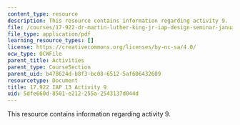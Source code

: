 ```yaml
---
content_type: resource
description: This resource contains information regarding activity 9.
file: /courses/17-922-dr-martin-luther-king-jr-iap-design-seminar-january-iap-2013/5dfe660d8501e212255a2543137d044d_MIT17_922IAP13_Activity9.pdf
file_type: application/pdf
learning_resource_types: []
license: https://creativecommons.org/licenses/by-nc-sa/4.0/
ocw_type: OCWFile
parent_title: Activities
parent_type: CourseSection
parent_uid: b478624d-b8f3-bc08-6512-5af606432609
resourcetype: Document
title: 17.922 IAP 13 Activity 9
uid: 5dfe660d-8501-e212-255a-2543137d044d
---
```

This resource contains information regarding activity 9.